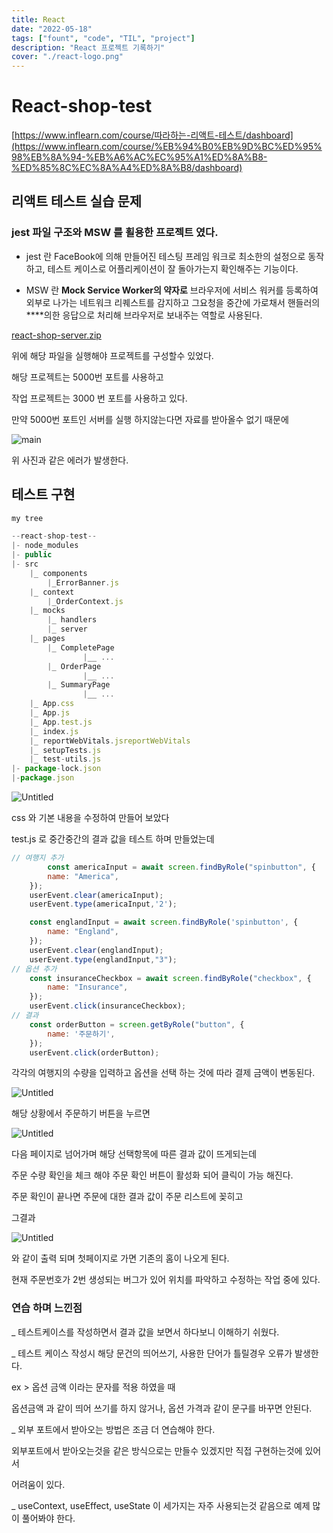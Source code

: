 ```yaml
---
title: React
date: "2022-05-18"
tags: ["fount", "code", "TIL", "project"]
description: "React 프로젝트 기록하기"
cover: "./react-logo.png"
---
```




# React-shop-test

[https://www.inflearn.com/course/따라하는-리액트-테스트/dashboard](https://www.inflearn.com/course/%EB%94%B0%EB%9D%BC%ED%95%98%EB%8A%94-%EB%A6%AC%EC%95%A1%ED%8A%B8-%ED%85%8C%EC%8A%A4%ED%8A%B8/dashboard)

## 리액트 테스트 실습 문제

### jest 파일 구조와 MSW 를 횔용한 프로젝트 였다.

- jest 란 FaceBook에 의해 만들어진 테스팅 프레임 워크로 최소한의 설정으로 동작하고, 테스트 케이스로 어플리케이션이 잘 돌아가는지 확인해주는 기능이다.

- MSW 란 **Mock Service Worker의 약자로** 브라우저에 서비스 워커를 등록하여 외부로 나가는 네트워크 리퀘스트를 감지하고 그요청을 중간에 가로채서 핸들러의 ****의한 응답으로 처리해 브라우저로 보내주는 역할로 사용된다.

[react-shop-server.zip](https://s3-us-west-2.amazonaws.com/secure.notion-static.com/62c358c2-cadd-4ab5-b31d-f233c86b966e/react-shop-server.zip)

위에 해당 파일을 실행해야 프로젝트를 구성할수 있었다.

해당 프로젝트는 5000번 포트를 사용하고 

작업 프로젝트는 3000 번 포트를 사용하고 있다.

만약 5000번 포트인 서버를 실행 하지않는다면 자료를 받아올수 없기 때문에

![main](reactpr.png)

위 사진과 같은 에러가 발생한다.

## 테스트 구현

```jsx
my tree

--react-shop-test--
|- node_modules
|- public
|- src
	|_ components
		|_ErrorBanner.js
	|_ context
		|_OrderContext.js
	|_ mocks
		|_ handlers
		|_ server
	|_ pages
		|_ CompletePage
				|__ ...
		|_ OrderPage
				|__ ... 
		|_ SummaryPage
				|__ ...
	|_ App.css
	|_ App.js
	|_ App.test.js
	|_ index.js
	|_ reportWebVitals.jsreportWebVitals
	|_ setupTests.js
	|_ test-utils.js
|- package-lock.json
|-package.json
```

![Untitled](1.png)

css 와 기본 내용을 수정하여 만들어 보았다

test.js 로 중간중간의 결과 값을 테스트 하며 만들었는데

```jsx
// 여행지 추가
		const americaInput = await screen.findByRole("spinbutton", {
        name: "America",
    });
    userEvent.clear(americaInput);
    userEvent.type(americaInput,'2');

    const englandInput = await screen.findByRole('spinbutton', {
        name: "England",
    });
    userEvent.clear(englandInput);
    userEvent.type(englandInput,"3");
// 옵션 추가
    const insuranceCheckbox = await screen.findByRole("checkbox", {
        name: "Insurance",
    });
    userEvent.click(insuranceCheckbox);
// 결과
    const orderButton = screen.getByRole("button", {
        name: '주문하기',
    });
    userEvent.click(orderButton);
```

각각의 여행지의 수량을 입력하고 옵션을 선택 하는 것에 따라 결제 금액이 변동된다.

![Untitled](2.png)

해당 상황에서 주문하기 버튼을 누르면

![Untitled](3.png)

다음 페이지로 넘어가며 해당 선택항목에 따른 결과 값이 뜨게되는데

주문 수량 확인을 체크 해야 주문 확인 버튼이 활성화 되어 클릭이 가능 해진다.

주문 확인이 끝나면 주문에 대한 결과 값이 주문 리스트에 꽂히고

그결과

![Untitled](4.png)

와 같이 출력 되며 첫페이지로 가면 기존의 홈이 나오게 된다.

현재 주문번호가 2번 생성되는 버그가 있어 위치를 파악하고 수정하는 작업 중에 있다. 

### 연습 하며 느낀점

_  테스트케이스를 작성하면서 결과 값을 보면서 하다보니 이해하기 쉬웠다.

_ 테스트 케이스 작성시 해당 문건의 띄어쓰기, 사용한 단어가 틀릴경우 오류가 발생한다.

ex > 옵션 금액 이라는 문자를 적용 하였을 때

옵션금액 과 같이 띄어 쓰기를 하지 않거나, 옵션 가격과 같이 문구를 바꾸면 안된다.

_  외부 포트에서 받아오는 방법은 조금 더 연습해야 한다.

외부포트에서 받아오는것을 같은 방식으로는 만들수 있겠지만 직접 구현하는것에 있어서

어려움이 있다.

_  useContext, useEffect, useState 이 세가지는 자주 사용되는것 같음으로 예제 많이 풀어봐야 한다.